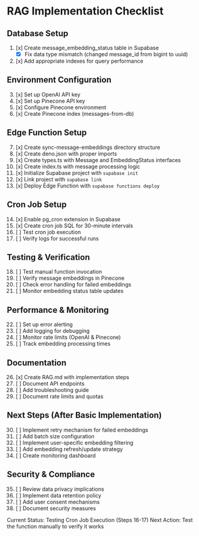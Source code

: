 # RAG Implementation Checklist

## Database Setup
1. [x] Create message_embedding_status table in Supabase
   - [x] Fix data type mismatch (changed message_id from bigint to uuid)
2. [x] Add appropriate indexes for query performance

## Environment Configuration
3. [x] Set up OpenAI API key
4. [x] Set up Pinecone API key
5. [x] Configure Pinecone environment
6. [x] Create Pinecone index (messages-from-db)

## Edge Function Setup
7. [x] Create sync-message-embeddings directory structure
8. [x] Create deno.json with proper imports
9. [x] Create types.ts with Message and EmbeddingStatus interfaces
10. [x] Create index.ts with message processing logic
11. [x] Initialize Supabase project with `supabase init`
12. [x] Link project with `supabase link`
13. [x] Deploy Edge Function with `supabase functions deploy`

## Cron Job Setup
14. [x] Enable pg_cron extension in Supabase
15. [x] Create cron job SQL for 30-minute intervals
16. [ ] Test cron job execution
17. [ ] Verify logs for successful runs

## Testing & Verification
18. [ ] Test manual function invocation
19. [ ] Verify message embeddings in Pinecone
20. [ ] Check error handling for failed embeddings
21. [ ] Monitor embedding status table updates

## Performance & Monitoring
22. [ ] Set up error alerting
23. [ ] Add logging for debugging
24. [ ] Monitor rate limits (OpenAI & Pinecone)
25. [ ] Track embedding processing times

## Documentation
26. [x] Create RAG.md with implementation steps
27. [ ] Document API endpoints
28. [ ] Add troubleshooting guide
29. [ ] Document rate limits and quotas

## Next Steps (After Basic Implementation)
30. [ ] Implement retry mechanism for failed embeddings
31. [ ] Add batch size configuration
32. [ ] Implement user-specific embedding filtering
33. [ ] Add embedding refresh/update strategy
34. [ ] Create monitoring dashboard

## Security & Compliance
35. [ ] Review data privacy implications
36. [ ] Implement data retention policy
37. [ ] Add user consent mechanisms
38. [ ] Document security measures

Current Status: Testing Cron Job Execution (Steps 16-17)
Next Action: Test the function manually to verify it works 